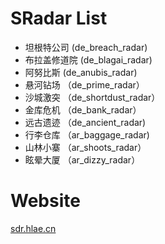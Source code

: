 # SRadar List

- 坦根特公司 (de_breach_radar)
- 布拉盖修道院 (de_blagai_radar)
- 阿努比斯  (de_anubis_radar)
- 悬河钻场 （de_prime_radar）
- 沙城激突 （de_shortdust_radar）
- 金库危机 （de_bank_radar）
- 远古遗迹 （de_ancient_radar)
- 行李仓库 （ar_baggage_radar)
- 山林小寨 （ar_shoots_radar）
- 眩晕大厦 （ar_dizzy_radar）

# Website
[sdr.hlae.cn](https://sdr.hlae.cn)
